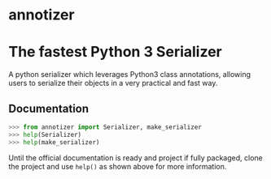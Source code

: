 # annotizer
# The fastest Python 3 Serializer

A python serializer which leverages Python3 class annotations, allowing users to serialize their objects in a very practical and fast way.

## Documentation
```Python
>>> from annotizer import Serializer, make_serializer
>>> help(Serializer)
>>> help(make_serializer)
```

Until the official documentation is ready and project if fully packaged, clone the project and use `help()` as shown above for more information.

